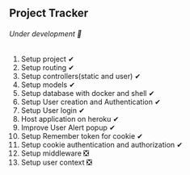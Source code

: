 ## Project Tracker
###### Under development 👷

1. Setup project ✔
2. Setup routing ✔
3. Setup controllers(static and user) ✔
4. Setup models ✔
5. Setup database with docker and shell ✔
6. Setup User creation and Authentication ✔
7. Setup User login ✔
8. Host application on heroku ✔
9. Improve User Alert popup ✔
10. Setup Remember token for cookie ✔
11. Setup cookie authentication and authorization ✔
12. Setup middleware ❎
12. Setup user context ❎


